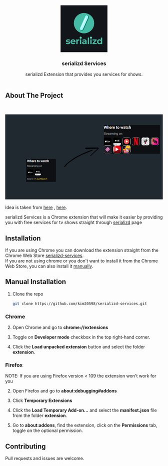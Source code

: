 <br />
<p align="center">
  <a href="https://github.com/kim20598/serializd-services.git">
    <img src="serializd-logo-.png" alt="Logo" width="150" height="150">
  </a>  
  
  <h3 align="center">serializd Services</h3>

  <p align="center">
    serializd Extension that provides you services for shows.
    <br/>
    <br/>

## About The Project

<br />

![preview](screenshots/screenshot1.png)
<br/>

Idea is taken from [here](https://github.com/Hame-daani/letterboxd_util) , [here](https://github.com/pypp/letterboxd-services/).

serializd Services is a Chrome extension that will make it easier by providing you with free services for tv shows straight through [serializd](https://serializd.com/) page

## Installation

If you are using Chrome you can download the extension straight from the Chrome Web Store [serializd-services](https://github.com/kim20598/serializd-services.git).  
If you are not using chrome or you don't want to install it from the Chrome Web Store, you can also install it [manually](#manual-installation).

## Manual Installation

1. Clone the repo

   ```sh
   git clone https://github.com/kim20598/serializd-services.git
   ```

### Chrome

2. Open Chrome and go to **chrome://extensions**

3. Toggle on **Developer mode** checkbox in the top right-hand corner.

4. Click the **Load unpacked extension** button and select the folder **extension**.

### Firefox

NOTE: If you are using Firefox version < 109 the extension won't work for you

2. Open Firefox and go to **about:debugging#addons**

3. Click **Temporary Extensions**

4. Click the **Load Temporary Add-on…** and select the **manifest.json** file from the folder **extension**.

5. Go to **about:addons**, find the extension, click on the **Permissions** tab, toggle on the optional permission.

## Contributing

Pull requests and issues are welcome.
